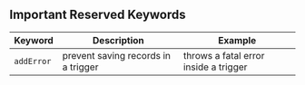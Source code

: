 ## Important Reserved Keywords
| Keyword | Description | Example |
|------|-----|---|
|`addError`| prevent saving records in a trigger | throws a fatal error inside a trigger |
